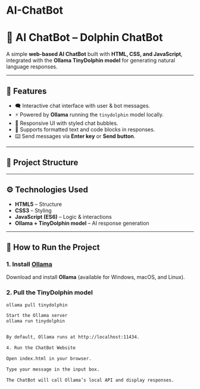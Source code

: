 # AI-ChatBot

# 🤖 AI ChatBot – Dolphin ChatBot

A simple **web-based AI ChatBot** built with **HTML, CSS, and JavaScript**, integrated with the **Ollama TinyDolphin model** for generating natural language responses.

---

## 🚀 Features
- 🗨️ Interactive chat interface with user & bot messages.
- ⚡ Powered by **Ollama** running the `tinydolphin` model locally.
- 🎨 Responsive UI with styled chat bubbles.
- 📜 Supports formatted text and code blocks in responses.
- ⌨️ Send messages via **Enter key** or **Send button**.

---

## 📂 Project Structure


---

## ⚙️ Technologies Used
- **HTML5** – Structure
- **CSS3** – Styling
- **JavaScript (ES6)** – Logic & interactions
- **Ollama + TinyDolphin model** – AI response generation

---

## 🔧 How to Run the Project

### 1. Install [Ollama](https://ollama.ai/)
Download and install **Ollama** (available for Windows, macOS, and Linux).

### 2. Pull the TinyDolphin model
```sh
ollama pull tinydolphin

Start the Ollama server
ollama run tinydolphin


By default, Ollama runs at http://localhost:11434.

4. Run the ChatBot Website

Open index.html in your browser.

Type your message in the input box.

The ChatBot will call Ollama’s local API and display responses.

